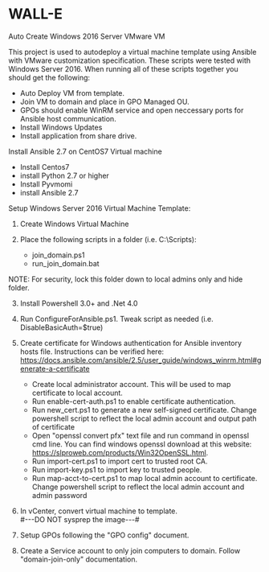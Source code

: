 # WALL-E
Auto Create Windows 2016 Server VMware VM

This project is used to autodeploy a virtual machine template using Ansible with VMware customization specification. These scripts were tested with Windows Server 2016. When running all of these scripts together you should get the following:

  - Auto Deploy VM from template.
  - Join VM to domain and place in GPO Managed OU.
  - GPOs should enable WinRM service and open neccessary ports for Ansible host communication.
  - Install Windows Updates
  - Install application from share drive.
  
Install Ansible 2.7 on CentOS7 Virtual machine
  - Install Centos7
  - install Python 2.7 or higher
  - Install Pyvmomi
  - install Ansible 2.7

Setup Windows Server 2016 Virtual Machine Template:

1. Create Windows Virtual Machine

2. Place the following scripts in a folder (i.e. C:\Scripts):
   - join_domain.ps1
   - run_join_domain.bat
   
NOTE: For security, lock this folder down to local admins only and hide folder.

3. Install Powershell 3.0+ and .Net 4.0

4. Run ConfigureForAnsible.ps1. Tweak script as needed (i.e. DisableBasicAuth=$true)

5. Create certificate for Windows authentication for Ansible inventory hosts file. Instructions can be verified here:                        https://docs.ansible.com/ansible/2.5/user_guide/windows_winrm.html#generate-a-certificate
   - Create local administrator account. This will be used to map certificate to local account.
   - Run enable-cert-auth.ps1 to enable certificate authentication.
   - Run new_cert.ps1 to generate a new self-signed certificate. Change powershell script to reflect the local admin account and output        path of certificate 
   - Open "openssl convert pfx" text file and run command in openssl cmd line. You can find windows openssl download at this website:          https://slproweb.com/products/Win32OpenSSL.html.
   - Run import-cert.ps1 to import cert to trusted root CA.
   - Run import-key.ps1 to import key to trusted people.
   - Run map-acct-to-cert.ps1 to map local admin account to certificate. Change powershell script to reflect the local admin account and      admin password
   
6. In vCenter, convert virtual machine to template.  
   #---DO NOT sysprep the image---#
   
7. Setup GPOs following the "GPO config" document.

8. Create a Service account to only join computers to domain. Follow "domain-join-only" documentation.
